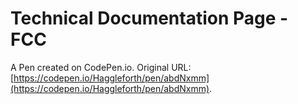 # Technical Documentation Page - FCC

A Pen created on CodePen.io. Original URL: [https://codepen.io/Haggleforth/pen/abdNxmm](https://codepen.io/Haggleforth/pen/abdNxmm).


